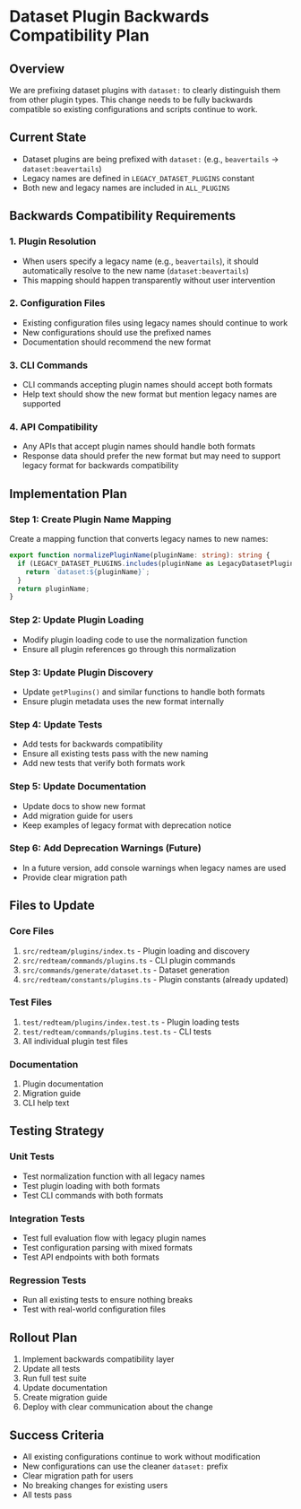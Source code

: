 # Dataset Plugin Backwards Compatibility Plan

## Overview
We are prefixing dataset plugins with `dataset:` to clearly distinguish them from other plugin types. This change needs to be fully backwards compatible so existing configurations and scripts continue to work.

## Current State
- Dataset plugins are being prefixed with `dataset:` (e.g., `beavertails` → `dataset:beavertails`)
- Legacy names are defined in `LEGACY_DATASET_PLUGINS` constant
- Both new and legacy names are included in `ALL_PLUGINS`

## Backwards Compatibility Requirements

### 1. Plugin Resolution
- When users specify a legacy name (e.g., `beavertails`), it should automatically resolve to the new name (`dataset:beavertails`)
- This mapping should happen transparently without user intervention

### 2. Configuration Files
- Existing configuration files using legacy names should continue to work
- New configurations should use the prefixed names
- Documentation should recommend the new format

### 3. CLI Commands
- CLI commands accepting plugin names should accept both formats
- Help text should show the new format but mention legacy names are supported

### 4. API Compatibility
- Any APIs that accept plugin names should handle both formats
- Response data should prefer the new format but may need to support legacy format for backwards compatibility

## Implementation Plan

### Step 1: Create Plugin Name Mapping
Create a mapping function that converts legacy names to new names:
```typescript
export function normalizePluginName(pluginName: string): string {
  if (LEGACY_DATASET_PLUGINS.includes(pluginName as LegacyDatasetPlugin)) {
    return `dataset:${pluginName}`;
  }
  return pluginName;
}
```

### Step 2: Update Plugin Loading
- Modify plugin loading code to use the normalization function
- Ensure all plugin references go through this normalization

### Step 3: Update Plugin Discovery
- Update `getPlugins()` and similar functions to handle both formats
- Ensure plugin metadata uses the new format internally

### Step 4: Update Tests
- Add tests for backwards compatibility
- Ensure all existing tests pass with the new naming
- Add new tests that verify both formats work

### Step 5: Update Documentation
- Update docs to show new format
- Add migration guide for users
- Keep examples of legacy format with deprecation notice

### Step 6: Add Deprecation Warnings (Future)
- In a future version, add console warnings when legacy names are used
- Provide clear migration path

## Files to Update

### Core Files
1. `src/redteam/plugins/index.ts` - Plugin loading and discovery
2. `src/redteam/commands/plugins.ts` - CLI plugin commands
3. `src/commands/generate/dataset.ts` - Dataset generation
4. `src/redteam/constants/plugins.ts` - Plugin constants (already updated)

### Test Files
1. `test/redteam/plugins/index.test.ts` - Plugin loading tests
2. `test/redteam/commands/plugins.test.ts` - CLI tests
3. All individual plugin test files

### Documentation
1. Plugin documentation
2. Migration guide
3. CLI help text

## Testing Strategy

### Unit Tests
- Test normalization function with all legacy names
- Test plugin loading with both formats
- Test CLI commands with both formats

### Integration Tests
- Test full evaluation flow with legacy plugin names
- Test configuration parsing with mixed formats
- Test API endpoints with both formats

### Regression Tests
- Run all existing tests to ensure nothing breaks
- Test with real-world configuration files

## Rollout Plan

1. Implement backwards compatibility layer
2. Update all tests
3. Run full test suite
4. Update documentation
5. Create migration guide
6. Deploy with clear communication about the change

## Success Criteria

- All existing configurations continue to work without modification
- New configurations can use the cleaner `dataset:` prefix
- Clear migration path for users
- No breaking changes for existing users
- All tests pass